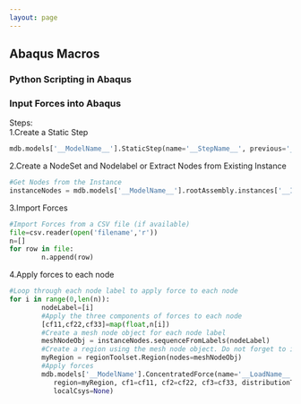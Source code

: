 ```yaml
---
layout: page
---
```

## Abaqus Macros
### Python Scripting in Abaqus
### Input Forces into Abaqus
Steps:  
1.Create a Static Step  
```python
mdb.models['__ModelName__'].StaticStep(name='__StepName__', previous='__PreviousStepName__')   
```
2.Create a NodeSet and Nodelabel or Extract Nodes from Existing Instance
```python
#Get Nodes from the Instance
instanceNodes = mdb.models['__ModelName__'].rootAssembly.instances['__InstanceName__'].nodes
```
3.Import Forces
```python
#Import Forces from a CSV file (if available)
file=csv.reader(open('filename','r'))
n=[]
for row in file:
        n.append(row)
```
4.Apply forces to each node
```python
#Loop through each node label to apply force to each node
for i in range(0,len(n)):
        nodeLabel=[i]
        #Apply the three components of forces to each node
        [cf11,cf22,cf33]=map(float,n[i])
        #Create a mesh node object for each node label
        meshNodeObj = instanceNodes.sequenceFromLabels(nodeLabel)
        #Create a region using the mesh node object. Do not forget to import regionToolSet at the start
        myRegion = regionToolset.Region(nodes=meshNodeObj)
        #Apply forces
        mdb.models['__ModelName'].ConcentratedForce(name='__LoadName__', createStepName='__StepName__', 
           region=myRegion, cf1=cf11, cf2=cf22, cf3=cf33, distributionType=UNIFORM, field='', 
           localCsys=None)
```   

